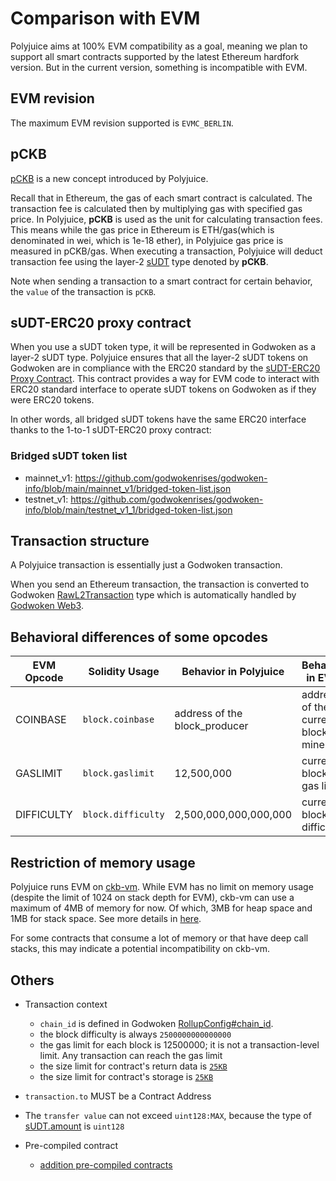 # Comparison with EVM

Polyjuice aims at 100% EVM compatibility as a goal, meaning we plan to support all smart contracts supported by the latest Ethereum hardfork version. But in the current version, something is incompatible with EVM.

## EVM revision
The maximum EVM revision supported is `EVMC_BERLIN`.

## pCKB

[pCKB](../../docs/life_of_a_polyjuice_transaction.md#pckb) is a new concept introduced by Polyjuice.

Recall that in Ethereum, the gas of each smart contract is calculated. The transaction fee is calculated then by multiplying gas with specified gas price. In Polyjuice, **pCKB** is used as the unit for calculating transaction fees. This means while the gas price in Ethereum is ETH/gas(which is denominated in wei, which is 1e-18 ether), in Polyjuice gas price is measured in pCKB/gas. When executing a transaction, Polyjuice will deduct transaction fee using the layer-2 [sUDT](https://github.com/nervosnetwork/rfcs/blob/master/rfcs/0025-simple-udt/0025-simple-udt.md) type denoted by **pCKB**.

Note when sending a transaction to a smart contract for certain behavior, the `value` of the transaction is `pCKB`.

## sUDT-ERC20 proxy contract

When you use a sUDT token type, it will be represented in Godwoken as a layer-2 sUDT type. Polyjuice ensures that all the layer-2 sUDT tokens on Godwoken are in compliance with the ERC20 standard by the [sUDT-ERC20 Proxy Contract](../solidity/erc20/README.md). This contract provides a way for EVM code to interact with ERC20 standard interface to operate sUDT tokens on Godwoken as if they were ERC20 tokens.

In other words, all bridged sUDT tokens have the same ERC20 interface thanks to the 1-to-1 sUDT-ERC20 proxy contract:

### Bridged sUDT token list
- mainnet_v1: https://github.com/godwokenrises/godwoken-info/blob/main/mainnet_v1/bridged-token-list.json
- testnet_v1: https://github.com/godwokenrises/godwoken-info/blob/main/testnet_v1_1/bridged-token-list.json

## Transaction structure

A Polyjuice transaction is essentially just a Godwoken transaction.

When you send an Ethereum transaction, the transaction is converted to Godwoken [RawL2Transaction](https://github.com/godwokenrises/godwoken/blob/v1.5.0/crates/types/schemas/godwoken.mol#L69-L76) type which is automatically handled by [Godwoken Web3](https://github.com/godwokenrises/godwoken-web3/tree/v1.6.4).

## Behavioral differences of some opcodes

| EVM Opcode | Solidity Usage     | Behavior in Polyjuice         | Behavior in EVM                      |
| ---------- | ------------------ | ----------------------------- | ------------------------------------ |
| COINBASE   | `block.coinbase`   | address of the block_producer | address of the current block's miner |
| GASLIMIT   | `block.gaslimit`   | 12,500,000                    | current block's gas limit            |
| DIFFICULTY | `block.difficulty` | 2,500,000,000,000,000         | current block's difficulty           |

## Restriction of memory usage

Polyjuice runs EVM on [ckb-vm](https://github.com/nervosnetwork/rfcs/blob/master/rfcs/0003-ckb-vm/0003-ckb-vm.md#risc-v-runtime-model). While EVM has no limit on memory usage (despite the limit of 1024 on stack depth for EVM), ckb-vm can use a maximum of 4MB of memory for now. Of which, 3MB for heap space and 1MB for stack space. See more details in [here](https://github.com/nervosnetwork/riscv-newlib/blob/00c6ae3c481bc62b4ac016b3e86c508cdf2e68d2/libgloss/riscv/sys_sbrk.c#L38-L56). 

For some contracts that consume a lot of memory or that have deep call stacks, this may indicate a potential incompatibility on ckb-vm.

## Others

* Transaction context
  * `chain_id` is defined in Godwoken [RollupConfig#chain_id](https://github.com/godwokenrises/godwoken/blob/v1.5.0/crates/types/schemas/godwoken.mol#L64).
  * the block difficulty is always `2500000000000000`
  * the gas limit for each block is 12500000; it is not a transaction-level limit. Any transaction can reach the gas limit
  * the size limit for contract's return data is [`25KB`](https://github.com/godwokenrises/godwoken-scripts/blob/31293d1/c/gw_def.h#L21-L22)
  * the size limit for contract's storage is [`25KB`](https://github.com/godwokenrises/godwoken-scripts/blob/31293d1/c/gw_def.h#L21-L22)

* `transaction.to` MUST be a Contract Address

* The `transfer value` can not exceed `uint128:MAX`, because the type of [sUDT.amount](https://github.com/nervosnetwork/rfcs/blob/master/rfcs/0025-simple-udt/0025-simple-udt.md#sudt-cell) is `uint128`

* Pre-compiled contract
  * [addition pre-compiled contracts](Addition-Features.md)
